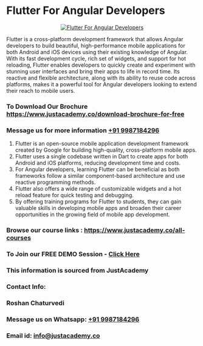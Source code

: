 # Flutter For Angular Developers

<p align="center">
  <a href="https://justacademy.co/course-detail/angular-training">
    <img src="https://justacademy.co/storage2/course_image/1676637041_course_image.webp" alt="Flutter For Angular Developers">
  </a>
</p>

Flutter is a cross-platform development framework that allows Angular developers to build beautiful, high-performance mobile applications for both Android and iOS devices using their existing knowledge of Angular. With its fast development cycle, rich set of widgets, and support for hot reloading, Flutter enables developers to quickly create and experiment with stunning user interfaces and bring their apps to life in record time. Its reactive and flexible architecture, along with its ability to reuse code across platforms, makes it a powerful tool for Angular developers looking to extend their reach to mobile users.
### To Download Our Brochure https://www.justacademy.co/download-brochure-for-free
### Message us for more information [+91 9987184296](https://api.whatsapp.com/send?phone=919987184296)
1) Flutter is an open-source mobile application development framework created by Google for building high-quality, cross-platform mobile apps. 
2) Flutter uses a single codebase written in Dart to create apps for both Android and iOS platforms, reducing development time and costs. 
3) For Angular developers, learning Flutter can be beneficial as both frameworks follow a similar component-based architecture and use reactive programming methods. 
4) Flutter also offers a wide range of customizable widgets and a hot reload feature for quick testing and debugging. 
5) By offering training programs for Flutter to students, they can gain valuable skills in developing mobile apps and broaden their career opportunities in the growing field of mobile app development.

### Browse our course links : https://www.justacademy.co/all-courses 
### To Join our FREE DEMO Session - [Click Here](https://www.justacademy.co/register-for-course-demo)


### This information is sourced from JustAcademy
### Contact Info:
### Roshan Chaturvedi
### Message us on Whatsapp: [+91 9987184296](https://api.whatsapp.com/send?phone=919987184296)
### Email id: [info@justacademy.co](mailto:info@justacademy.co)
                    